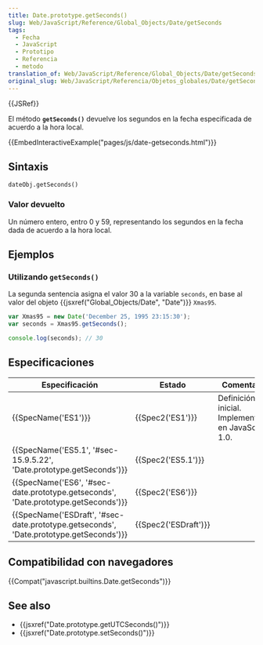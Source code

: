 ```yaml
---
title: Date.prototype.getSeconds()
slug: Web/JavaScript/Reference/Global_Objects/Date/getSeconds
tags:
  - Fecha
  - JavaScript
  - Prototipo
  - Referencia
  - metodo
translation_of: Web/JavaScript/Reference/Global_Objects/Date/getSeconds
original_slug: Web/JavaScript/Referencia/Objetos_globales/Date/getSeconds
---
```

{{JSRef}}

El método **`getSeconds()`** devuelve los segundos en la fecha especificada de acuerdo a la hora local.

{{EmbedInteractiveExample("pages/js/date-getseconds.html")}}

## Sintaxis

    dateObj.getSeconds()

### Valor devuelto

Un número entero, entro 0 y 59, representando los segundos en la fecha dada de acuerdo a la hora local.

## Ejemplos

### Utilizando `getSeconds()`

La segunda sentencia asigna el valor 30 a la variable `seconds`, en base al valor del objeto {{jsxref("Global_Objects/Date", "Date")}} `Xmas95`.

```js
var Xmas95 = new Date('December 25, 1995 23:15:30');
var seconds = Xmas95.getSeconds();

console.log(seconds); // 30
```

## Especificaciones

| Especificación                                                                                                       | Estado                       | Comentario                                          |
| -------------------------------------------------------------------------------------------------------------------- | ---------------------------- | --------------------------------------------------- |
| {{SpecName('ES1')}}                                                                                             | {{Spec2('ES1')}}         | Definición inicial. Implementado en JavaScript 1.0. |
| {{SpecName('ES5.1', '#sec-15.9.5.22', 'Date.prototype.getSeconds')}}                         | {{Spec2('ES5.1')}}     |                                                     |
| {{SpecName('ES6', '#sec-date.prototype.getseconds', 'Date.prototype.getSeconds')}}         | {{Spec2('ES6')}}         |                                                     |
| {{SpecName('ESDraft', '#sec-date.prototype.getseconds', 'Date.prototype.getSeconds')}} | {{Spec2('ESDraft')}} |                                                     |

## Compatibilidad con navegadores

{{Compat("javascript.builtins.Date.getSeconds")}}

## See also

- {{jsxref("Date.prototype.getUTCSeconds()")}}
- {{jsxref("Date.prototype.setSeconds()")}}
